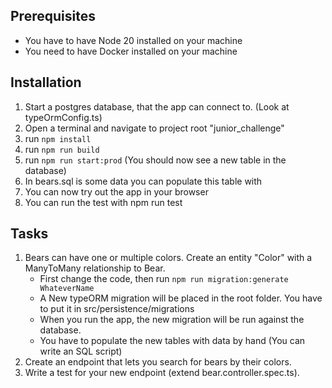 ## Prerequisites
- You have to have Node 20 installed on your machine
- You need to have Docker installed on your machine

## Installation
1. Start a postgres database, that the app can connect to. (Look at typeOrmConfig.ts)
2. Open a terminal and navigate to project root "junior_challenge"
3. run `npm install`
4. run `npm run build`
5. run `npm run start:prod` (You should now see a new table in the database)
6. In bears.sql is some data you can populate this table with
7. You can now try out the app in your browser
8. You can run the test with npm run test

## Tasks
1. Bears can have one or multiple colors. Create an entity "Color" with a ManyToMany relationship to Bear.
   - First change the code, then run `npm run migration:generate WhateverName`
   - A New typeORM migration will be placed in the root folder. You have to put it in src/persistence/migrations
   - When you run the app, the new migration will be run against the database.
   - You have to populate the new tables with data by hand (You can write an SQL script)
2. Create an endpoint that lets you search for bears by their colors.
3. Write a test for your new endpoint (extend bear.controller.spec.ts).